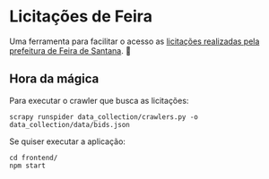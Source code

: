 # Licitações de Feira

Uma ferramenta para facilitar o acesso as [licitações realizadas pela
prefeitura de Feira de Santana](http://www.feiradesantana.ba.gov.br/servicos.asp?id=2&s=a&cat=PMFS&dt=01-2017&link=seadm/licitacoes.asp). 🏦

## Hora da mágica

Para executar o crawler que busca as licitações:

`scrapy runspider data_collection/crawlers.py -o data_collection/data/bids.json`

Se quiser executar a aplicação:

```
cd frontend/
npm start
```
